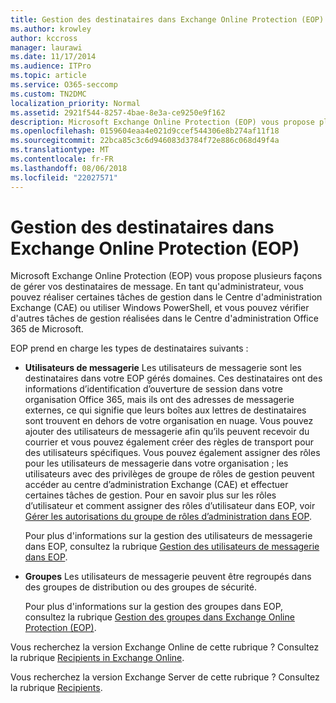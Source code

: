 ```yaml
---
title: Gestion des destinataires dans Exchange Online Protection (EOP)
ms.author: krowley
author: kccross
manager: laurawi
ms.date: 11/17/2014
ms.audience: ITPro
ms.topic: article
ms.service: O365-seccomp
ms.custom: TN2DMC
localization_priority: Normal
ms.assetid: 2921f544-8257-4bae-8e3a-ce9250e9f162
description: Microsoft Exchange Online Protection (EOP) vous propose plusieurs façons de gérer vos destinataires de message. En tant qu'administrateur, vous pouvez réaliser certaines tâches de gestion dans le Centre d'administration Exchange (CAE) ou utiliser Windows PowerShell, et vous pouvez vérifier d'autres tâches de gestion réalisées dans le Centre d'administration Office 365 de Microsoft.
ms.openlocfilehash: 0159604eaa4e021d9ccef544306e8b274af11f18
ms.sourcegitcommit: 22bca85c3c6d946083d3784f72e886c068d49f4a
ms.translationtype: MT
ms.contentlocale: fr-FR
ms.lasthandoff: 08/06/2018
ms.locfileid: "22027571"
---
```

# <a name="manage-recipients-in-eop"></a>Gestion des destinataires dans Exchange Online Protection (EOP)

Microsoft Exchange Online Protection (EOP) vous propose plusieurs façons de gérer vos destinataires de message. En tant qu'administrateur, vous pouvez réaliser certaines tâches de gestion dans le Centre d'administration Exchange (CAE) ou utiliser Windows PowerShell, et vous pouvez vérifier d'autres tâches de gestion réalisées dans le Centre d'administration Office 365 de Microsoft.
  
EOP prend en charge les types de destinataires suivants :
  
- **Utilisateurs de messagerie** Les utilisateurs de messagerie sont les destinataires dans votre EOP gérés domaines. Ces destinataires ont des informations d’identification d’ouverture de session dans votre organisation Office 365, mais ils ont des adresses de messagerie externes, ce qui signifie que leurs boîtes aux lettres de destinataires sont trouvent en dehors de votre organisation en nuage. Vous pouvez ajouter des utilisateurs de messagerie afin qu’ils peuvent recevoir du courrier et vous pouvez également créer des règles de transport pour des utilisateurs spécifiques. Vous pouvez également assigner des rôles pour les utilisateurs de messagerie dans votre organisation ; les utilisateurs avec des privilèges de groupe de rôles de gestion peuvent accéder au centre d’administration Exchange (CAE) et effectuer certaines tâches de gestion. Pour en savoir plus sur les rôles d’utilisateur et comment assigner des rôles d’utilisateur dans EOP, voir [Gérer les autorisations du groupe de rôles d’administration dans EOP](manage-admin-role-group-permissions-in-eop.md).
    
    Pour plus d'informations sur la gestion des utilisateurs de messagerie dans EOP, consultez la rubrique [Gestion des utilisateurs de messagerie dans EOP](manage-mail-users-in-eop.md).
    
- **Groupes** Les utilisateurs de messagerie peuvent être regroupés dans des groupes de distribution ou des groupes de sécurité. 
    
    Pour plus d'informations sur la gestion des groupes dans EOP, consultez la rubrique [Gestion des groupes dans Exchange Online Protection (EOP)](manage-groups-in-eop.md).
    
Vous recherchez la version Exchange Online de cette rubrique ? Consultez la rubrique [Recipients in Exchange Online](http://technet.microsoft.com/library/50d16941-5cd7-435d-8715-e2b69f8410ab.aspx).
  
Vous recherchez la version Exchange Server de cette rubrique ? Consultez la rubrique [Recipients](http://technet.microsoft.com/library/40300ed4-85a5-463d-bb3a-cf787bd44e9d.aspx).
  

